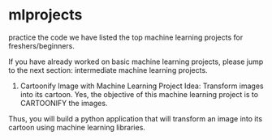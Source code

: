 # mlprojects
practice the code
we have listed the top machine learning projects for freshers/beginners.

If you have already worked on basic machine learning projects, please jump to the next section: intermediate machine learning projects.

1. Cartoonify Image with Machine Learning
Project Idea: Transform images into its cartoon. Yes, the objective of this machine learning project is to CARTOONIFY the images.

Thus, you will build a python application that will transform an image into its cartoon using machine learning libraries.
